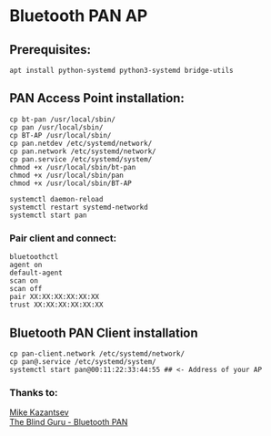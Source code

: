 # Bluetooth PAN AP

## Prerequisites:
`apt install python-systemd python3-systemd bridge-utils `

## PAN Access Point installation:  

`cp bt-pan /usr/local/sbin/`  
`cp pan /usr/local/sbin/`  
`cp BT-AP /usr/local/sbin/`  
`cp pan.netdev /etc/systemd/network/`  
`cp pan.network /etc/systemd/network/`  
`cp pan.service /etc/systemd/system/`  
`chmod +x /usr/local/sbin/bt-pan`  
`chmod +x /usr/local/sbin/pan`  
`chmod +x /usr/local/sbin/BT-AP`  

`systemctl daemon-reload`  
`systemctl restart systemd-networkd`  
`systemctl start pan`  

### Pair client and connect:  
`bluetoothctl`  
`agent on`  
`default-agent`  
`scan on`  
`scan off`  
`pair XX:XX:XX:XX:XX:XX`  
`trust XX:XX:XX:XX:XX:XX`  

## Bluetooth PAN Client installation  

`cp pan-client.network /etc/systemd/network/`  
`cp pan@.service /etc/systemd/system/`  
`systemctl start pan@00:11:22:33:44:55 ## <- Address of your AP`  



### Thanks to:  
[Mike Kazantsev](http://blog.fraggod.net/2015/03/28/bluetooth-pan-network-setup-with-bluez-5x.html)  
[The Blind Guru - Bluetooth PAN](https://blind.guru/tag/bluetooth-pan.html)  
